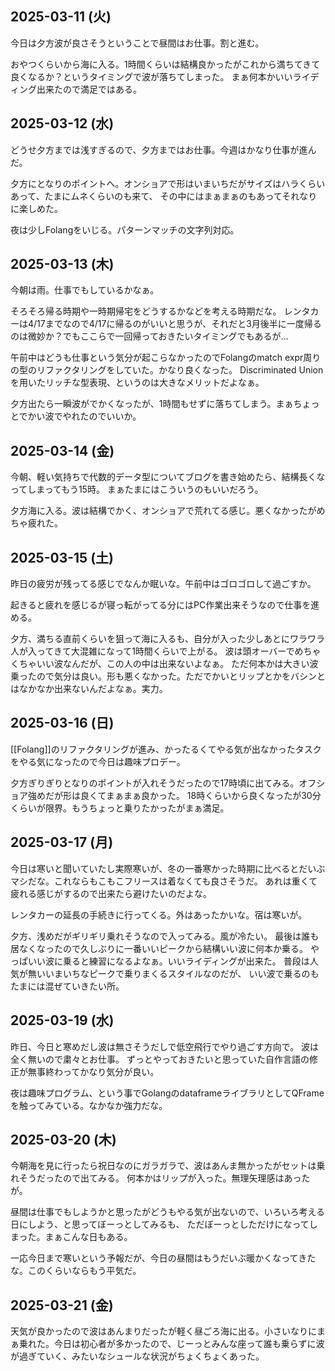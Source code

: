 ## 2025-03-11 (火)

今日は夕方波が良さそうということで昼間はお仕事。割と進む。

おやつくらいから海に入る。1時間くらいは結構良かったがこれから満ちてきて良くなるか？というタイミングで波が落ちてしまった。
まぁ何本かいいライディング出来たので満足ではある。

## 2025-03-12 (水)

どうせ夕方までは浅すぎるので、夕方まではお仕事。今週はかなり仕事が進んだ。

夕方にとなりのポイントへ。オンショアで形はいまいちだがサイズはハラくらいあって、たまにムネくらいのも来て、
その中にはまぁまぁのもあってそれなりに楽しめた。

夜は少しFolangをいじる。パターンマッチの文字列対応。

## 2025-03-13 (木)

今朝は雨。仕事でもしているかなぁ。

そろそろ帰る時期や一時期帰宅をどうするかなどを考える時期だな。
レンタカーは4/17までなので4/17に帰るのがいいと思うが、それだと3月後半に一度帰るのは微妙か？でもここらで一回帰っておきたいタイミングでもあるが…

午前中はどうも仕事という気分が起こらなかったのでFolangのmatch expr周りの型のリファクタリングをしていた。かなり良くなった。
Discriminated Unionを用いたリッチな型表現、というのは大きなメリットだよなぁ。

夕方出たら一瞬波がでかくなったが、1時間もせずに落ちてしまう。まぁちょっとでかい波でやれたのでいいか。

## 2025-03-14 (金)

今朝、軽い気持ちで代数的データ型についてブログを書き始めたら、結構長くなってしまってもう15時。
まぁたまにはこういうのもいいだろう。

夕方海に入る。波は結構でかく、オンショアで荒れてる感じ。悪くなかったがめちゃ疲れた。

## 2025-03-15 (土)

昨日の疲労が残ってる感じでなんか眠いな。午前中はゴロゴロして過ごすか。

起きると疲れを感じるが寝っ転がってる分にはPC作業出来そうなので仕事を進める。

夕方、満ちる直前くらいを狙って海に入るも、自分が入った少しあとにワラワラ人が入ってきて大混雑になって1時間くらいで上がる。
波は頭オーバーでめちゃくちゃいい波なんだが、この人の中は出来ないよなぁ。
ただ何本かは大きい波乗ったので気分は良い。形も悪くなかった。ただでかいとリップとかをバシンとはなかなか出来ないんだよなぁ。実力。

## 2025-03-16 (日)

[[Folang]]のリファクタリングが進み、かったるくてやる気が出なかったタスクをやる気になったので今日は趣味プロデー。

夕方ぎりぎりとなりのポイントが入れそうだったので17時頃に出てみる。オフショア強めだが形は良くてまぁまぁ良かった。
18時くらいから良くなったが30分くらいが限界。もうちょっと乗りたかったがまぁ満足。

## 2025-03-17 (月)

今日は寒いと聞いていたし実際寒いが、冬の一番寒かった時期に比べるとだいぶマシだな。これならもこもこフリースは着なくても良さそうだ。
あれは重くて疲れる感じがするので出来たら避けたいのだよな。

レンタカーの延長の手続きに行ってくる。外はあったかいな。宿は寒いが。

夕方、浅めだがギリギリ乗れそうなので入ってみる。風が冷たい。
最後は誰も居なくなったので久しぶりに一番いいピークから結構いい波に何本か乗る。
やっぱいい波に乗ると練習になるよなぁ。いいライディングが出来た。
普段は人気が無いいまいちなピークで乗りまくるスタイルなのだが、
いい波で乗るのもたまには混ぜていきたい所。

## 2025-03-19 (水)

昨日、今日と寒めだし波は無さそうだしで低空飛行でやり過ごす方向で。
波は全く無いので粛々とお仕事。
ずっとやっておきたいと思っていた自作言語の修正が無事終わってかなり気分が良い。

夜は趣味プログラム、という事でGolangのdataframeライブラリとしてQFrameを触ってみている。なかなか強力だな。

## 2025-03-20 (木)

今朝海を見に行ったら祝日なのにガラガラで、波はあんま無かったがセットは乗れそうだったので出てみる。
何本かはリップが入った。無理矢理感はあったが。

昼間は仕事でもしようかと思ったがどうもやる気が出ないので、いろいろ考える日にしよう、と思ってぼーっとしてみるも、
ただぼーっとしただけになってしまった。まぁこんな日もある。

一応今日まで寒いという予報だが、今日の昼間はもうだいぶ暖かくなってきたな。このくらいならもう平気だ。

## 2025-03-21 (金)

天気が良かったので波はあんまりだったが軽く昼ごろ海に出る。小さいなりにまぁ乗れた。今日は初心者が多かったので、じーっとみんな座って誰も乗らずに波が過ぎていく、みたいなシュールな状況がちょくちょくあった。